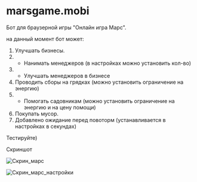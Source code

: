 # marsgame.mobi
Бот для браузерной игры "Онлайн игра Марс".

на данный момент бот может:
1. Улучшать бизнесы.
2. + Нанимать менеджеров (в настройках можно установить кол-во)
3. + Улучшать менеджеров в бизнесе
4. Проводить сборы на грядках (можно установить ограничение на энергию)
5. + Помогать садовникам (можно установить ограничение на энергию и на цену помощи)
6. Покупать мусор.
7. Добавлено ожидание перед повоторм (устанавливается в настройках в секундах)

Тестируйте)

Скриншот

![Скрин_марс](https://user-images.githubusercontent.com/68056797/112268272-c34cdc80-8c87-11eb-889a-0d2819dc554c.jpg)

![Скрин_марс_настройки](https://user-images.githubusercontent.com/68056797/112268275-c47e0980-8c87-11eb-80ba-33572f7211a6.jpg)
